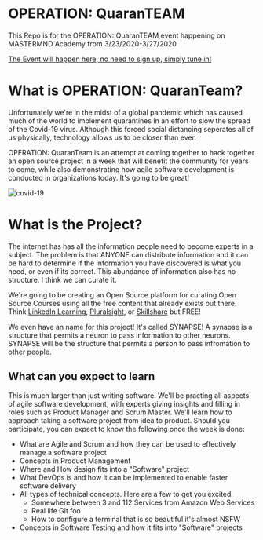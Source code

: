 # OPERATION: QuaranTEAM
This Repo is for the OPERATION: QuaranTEAM event happening on MASTERMND Academy from 3/23/2020-3/27/2020

[The Event will happen here, no need to sign up, simply tune in!](https://twitch.tv/mastermndio)

# What is OPERATION: QuaranTeam?
Unfortunately we're in the midst of a global pandemic which has caused much of the world to implement quarantines in an effort to slow the spread of the Covid-19 virus. Although this forced social distancing seperates all of us physically, technology allows us to be closer than ever. 

OPERATION: QuaranTeam is an attempt at coming together to hack together an open source project in a week that will benefit the community for years to come, while also demonstrating how agile software development is conducted in organizations today. It's going to be great!

![covid-19](https://hips.hearstapps.com/pop.h-cdn.co/assets/cm/15/05/54ca9cec067ea_-_craziesbiologicalcrew0210_470.jpg?fill=320:234&resize=320:*)

# What is the Project?
The internet has has all the information people need to become experts in a subject. The problem is that ANYONE can distribute information and it can be hard to determine if the information you have discovered is what you need, or even if its correct. This abundance of information also has no structure. I think we can curate it. 

We're going to be creating an Open Source platform for curating Open Source Courses using all the free content that already exists out there. Think [LinkedIn Learning](https://www.linkedin.com/learning/me), [Pluralsight](https://www.pluralsight.com/), or [Skillshare](https://www.skillshare.com/) but FREE!

We even have an name for this project! It's called SYNAPSE! A synapse is a structure that permits a neuron to pass information to other neurons. SYNAPSE will be the structure that permits a person to pass infromation to other people.

## What can you expect to learn

This is much larger than just writing software. We'll be practing all aspects of agile software development, with experts giving insights and filling in roles such as Product Manager and Scrum Master. We'll learn how to approach taking a software project from idea to product. Should you participate, you can expect to know the following once the week is done:

- What are Agile and Scrum and how they can be used to effectively manage a software project
- Concepts in Product Management
- Where and How design fits into a "Software" project
- What DevOps is and how it can be implemented to enable faster software delivery
- All types of technical concepts. Here are a few to get you excited:
  - Somewhere between 3 and 112 Services from Amazon Web Services
  - Real life Git foo 
  - How to configure a terminal that is so beautiful it's almost NSFW
- Concepts in Software Testing and how it fits into "Software" projects
  



